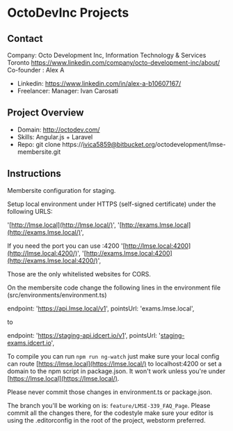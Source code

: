 # OctoDevInc Projects

## Contact

Company: Octo Development Inc, Information Technology & Services Toronto
https://www.linkedin.com/company/octo-development-inc/about/
Co-founder : Alex A

- Linkedin: https://www.linkedin.com/in/alex-a-b10607167/
- Freelancer:
  Manager: Ivan Carosati

## Project Overview

- Domain: http://octodev.com/
- Skills: Angular.js + Laravel
- Repo: git clone https://ivica5859@bitbucket.org/octodevelopment/lmse-membersite.git

## Instructions

Membersite configuration for staging.

Setup local environment under HTTPS (self-signed certificate)
under the following URLS:

'[http://lmse.local](http://lmse.local/)',
'[http://exams.lmse.local](http://exams.lmse.local/)',

If you need the port you can use :4200
'[http://lmse.local:4200](http://lmse.local:4200/)',
'[http://exams.lmse.local:4200](http://exams.lmse.local:4200/)',

Those are the only whitelisted websites for CORS.

On the membersite code change the following lines in the environment file
(src/environments/environment.ts)

endpoint: 'https://api.lmse.local/v1',
pointsUrl: 'exams.lmse.local',

to

endpoint: 'https://staging-api.idcert.io/v1',
pointsUrl: '[staging-exams.idcert.io](http://staging-exams.idcert.io/)',

To compile you can run `npm run ng-watch` just make sure your local config
can route [https://lmse.local](https://lmse.local/) to localhost:4200 or set a domain to the npm script
in package.json. It won't work unless you're under [https://lmse.local](https://lmse.local/).

Please never commit those changes in environment.ts or package.json.

The branch you'll be working on is: `feature/LMSE-339_FAQ_Page`.
Please commit all the changes there, for the codestyle make sure your editor is
using the .editorconfig in the root of the project, webstorm preferred.
